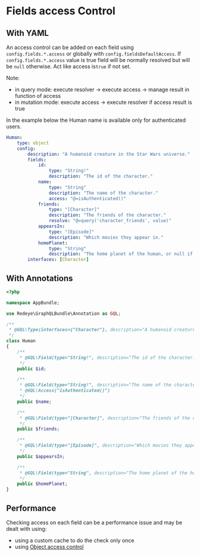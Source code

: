 # Fields access Control

## With YAML

An access control can be added on each field using `config.fields.*.access` or globally with `config.fieldsDefaultAccess`.
If `config.fields.*.access` value is true field will be normally resolved but will be `null` otherwise.
Act like access is`true` if not set.

Note:

-   in query mode: execute resolver -> execute access -> manage result in function of access
-   in mutation mode: execute access -> execute resolver if access result is true

In the example below the Human name is available only for authenticated users.

```yaml
Human:
    type: object
    config:
        description: "A humanoid creature in the Star Wars universe."
        fields:
            id:
                type: "String!"
                description: "The id of the character."
            name:
                type: "String"
                description: "The name of the character."
                access: "@=isAuthenticated()"
            friends:
                type: "[Character]"
                description: "The friends of the character."
                resolve: "@=query('character_friends', value)"
            appearsIn:
                type: "[Episode]"
                description: "Which movies they appear in."
            homePlanet:
                type: "String"
                description: "The home planet of the human, or null if unknown."
        interfaces: [Character]
```

## With Annotations

```php
<?php

namespace AppBundle;

use Redeye\GraphQLBundle\Annotation as GQL;

/**
 * @GQL\Type(interfaces={"Character"}, description="A humanoid creature in the Star Wars universe.")
 */
class Human
{
    /**
     * @GQL\Field(type="String!", description="The id of the character.")
     */
    public $id;

    /**
     * @GQL\Field(type="String!", description="The name of the character.")
     * @GQL\Access("isAuthenticated()")
     */
    public $name;

    /**
     * @GQL\Field(type="[Character]", description="The friends of the character.", resolve="@=query('character_friends', value)")
     */
    public $friends;

    /**
     * @GQL\Field(type="[Episode]", description="Which movies they appear in.")
     */
    public $appearsIn;

    /**
     * @GQL\Field(type="String", description="The home planet of the human, or null if unknown.")
     */
    public $homePlanet;
}
```

## Performance

Checking access on each field can be a performance issue and may be dealt with using:

-   using a custom cache to do the check only once
-   using [Object access control](object-access-control.md)
